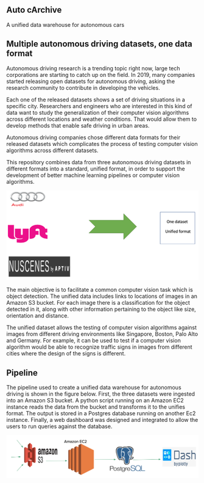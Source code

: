 ## Auto cArchive 
A unified data warehouse for autonomous cars 

## Multiple autonomous driving datasets, one data format

Autonomous driving research is a trending topic right now, large tech corporations are starting to catch up on the field. In 2019, many companies started releasing open datasets for autonomous driving, asking the research community to contribute in developing the vehicles.

Each one of the released datasets shows a set of driving situations in a specific city. Researchers and engineers who are interested in this kind of data want to study the generalization of their computer vision algorithms across different locations and weather conditions. That would allow them to develop methods that enable safe driving in urban areas. 

Autonomous driving companies chose different data formats for their released datasets which complicates the process of testing computer vision algorithms across different datasets.  

This repository combines data from three autonomous driving datasets in different formats into a standard, unified format, in order to support the development of better machine learning pipelines or computer vision algorithms.

![multiple datasets to unifiedSchema](images/img1.png)

The main objective is to facilitate a common computer vision task which is object detection. The unified data includes links to locations of images in an Amazon S3 bucket. For each image there is a classification for the object detected in it, along with other information pertaining to the object like size, orientation and distance.

The unified dataset allows the testing of computer vision algorithms against images from different driving environments like Singapore, Boston, Palo Alto and Germany. For example, it can be used to test if a computer vision algorithm would be able to recognize traffic signs in images from different cities where the design of the signs is different.

## Pipeline
The pipeline used to create a unified data warehouse for autonomous driving is shown in the figure below. First, the three datasets were ingested into an Amazon S3 bucket. A python script running on an Amazon EC2 instance reads the data from the bucket and transforms it to the unifies format. The output is stored in a Postgres database running on another Ec2 instance. Finally, a web dashboard was designed and integrated to allow the users to run queries against the database. 

![Pipeline](images/img2.png)


